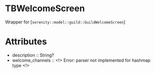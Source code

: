 # TBWelcomeScreen

 Wrapper for [`serenity::model::guild::GuildWelcomeScreen`]
# Attributes
- description :: String?
- welcome_channels :: <!> Error: parser not implemented for hashmap type <!>
